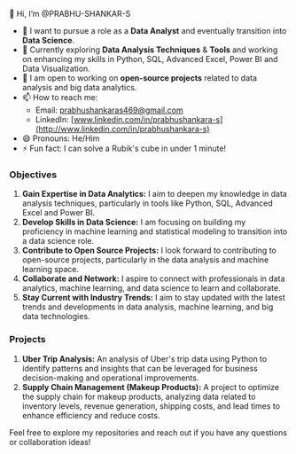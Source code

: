 👋 Hi, I’m @PRABHU-SHANKAR-S

- 👀 I want to pursue a role as a **Data Analyst** and eventually transition into **Data Science**.
- 🌱 Currently exploring **Data Analysis Techniques** & **Tools** and working on enhancing my skills in Python, SQL, Advanced Excel, Power BI and Data Visualization.
- 💞️ I am open to working on **open-source projects** related to data analysis and big data analytics.
- 📫 How to reach me:  
   - Email: [prabhushankaras469@gmail.com](mailto:successjourneywithit08@gmail.com)  
   - LinkedIn: [www.linkedin.com/in/prabhushankara-s](http://www.linkedin.com/in/prabhushankara-s)
- 😄 Pronouns: He/Him
- ⚡ Fun fact: I can solve a Rubik's cube in under 1 minute!

### Objectives

1. **Gain Expertise in Data Analytics:** I aim to deepen my knowledge in data analysis techniques, particularly in tools like Python, SQL, Advanced Excel and Power BI.
2. **Develop Skills in Data Science:** I am focusing on building my proficiency in machine learning and statistical modeling to transition into a data science role.
3. **Contribute to Open Source Projects:** I look forward to contributing to open-source projects, particularly in the data analysis and machine learning space.
4. **Collaborate and Network:** I aspire to connect with professionals in data analytics, machine learning, and data science to learn and collaborate.
5. **Stay Current with Industry Trends:** I aim to stay updated with the latest trends and developments in data analysis, machine learning, and big data technologies.

### Projects

1. **Uber Trip Analysis:** An analysis of Uber's trip data using Python to identify patterns and insights that can be leveraged for business decision-making and operational improvements.
2. **Supply Chain Management (Makeup Products):** A project to optimize the supply chain for makeup products, analyzing data related to inventory levels, revenue generation, shipping costs, and lead times to enhance efficiency and reduce costs.

Feel free to explore my repositories and reach out if you have any questions or collaboration ideas!
